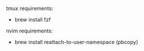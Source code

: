 tmux requirements:
- brew install fzf

nvim requirements:
- brew install reattach-to-user-namespace (pbcopy)

